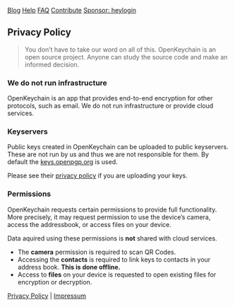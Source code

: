 [](https://www.openkeychain.org/ "OpenKeychain")

[Blog](https://www.openkeychain.org/blog "Blog") [Help](https://www.openkeychain.org/help "Help") [FAQ](https://www.openkeychain.org/faq "FAQ") [Contribute](https://www.openkeychain.org/contribute "Contribute") [Sponsor: heylogin](https://www.heylogin.com/?utm_source=openkeychain.org "Sponsor: heylogin")

Privacy Policy
--------------

> You don’t have to take our word on all of this. OpenKeychain is an open source project. Anyone can study the source code and make an informed decision.

### We do not run infrastructure

OpenKeychain is an app that provides end-to-end encryption for other protocols, such as email. We do not run infrastructure or provide cloud services.

### Keyservers

Public keys created in OpenKeychain can be uploaded to public keyservers. These are not run by us and thus we are not responsible for them. By default the [keys.openpgp.org](https://keys.openpgp.org/) is used.

Please see their [privacy policy](https://keys.openpgp.org/about/privacy) if you are uploading your keys.

### Permissions

OpenKeychain requests certain permissions to provide full functionality. More precisely, it may request permission to use the device’s camera, access the addressbook, or access files on your device.

Data aquired using these permissions is **not** shared with cloud services.

* The **camera** permission is required to scan QR Codes.
* Accessing the **contacts** is required to link keys to contacts in your address book. **This is done offline.**
* Access to **files** on your device is requested to open existing files for encryption or decryption.

[Privacy Policy](https://www.openkeychain.org/help/privacy-policy) | [Impressum](https://www.openkeychain.org/about/impressum)
